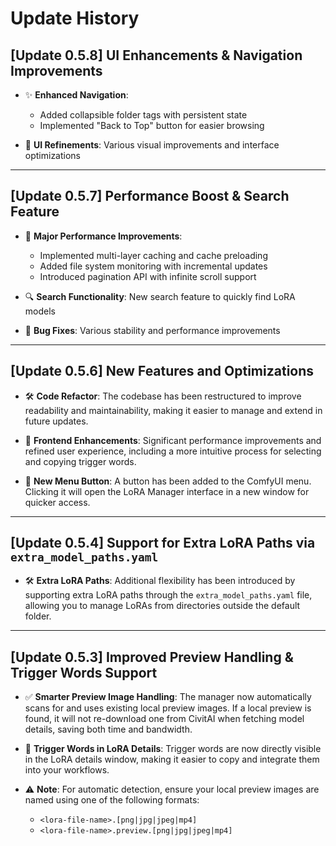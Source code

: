 # Update History

## [Update 0.5.8] UI Enhancements & Navigation Improvements

- ✨ **Enhanced Navigation**:
  - Added collapsible folder tags with persistent state
  - Implemented "Back to Top" button for easier browsing
  
- 🎨 **UI Refinements**: Various visual improvements and interface optimizations

---

## [Update 0.5.7] Performance Boost & Search Feature

- 🚀 **Major Performance Improvements**:
  - Implemented multi-layer caching and cache preloading
  - Added file system monitoring with incremental updates
  - Introduced pagination API with infinite scroll support
  
- 🔍 **Search Functionality**: New search feature to quickly find LoRA models
- 🐛 **Bug Fixes**: Various stability and performance improvements

---

## [Update 0.5.6] New Features and Optimizations

- 🛠️ **Code Refactor**: The codebase has been restructured to improve readability and maintainability, making it easier to manage and extend in future updates.

- 🚀 **Frontend Enhancements**: Significant performance improvements and refined user experience, including a more intuitive process for selecting and copying trigger words.

- 🔘 **New Menu Button**: A button has been added to the ComfyUI menu. Clicking it will open the LoRA Manager interface in a new window for quicker access.

---

## [Update 0.5.4] Support for Extra LoRA Paths via `extra_model_paths.yaml`

- 🛠️ **Extra LoRA Paths**: Additional flexibility has been introduced by supporting extra LoRA paths through the `extra_model_paths.yaml` file, allowing you to manage LoRAs from directories outside the default folder.

---

## [Update 0.5.3] Improved Preview Handling & Trigger Words Support

- ✅ **Smarter Preview Image Handling**: The manager now automatically scans for and uses existing local preview images. If a local preview is found, it will not re-download one from CivitAI when fetching model details, saving both time and bandwidth.

- 📝 **Trigger Words in LoRA Details**: Trigger words are now directly visible in the LoRA details window, making it easier to copy and integrate them into your workflows.

- ⚠️ **Note**: For automatic detection, ensure your local preview images are named using one of the following formats:
  - `<lora-file-name>.[png|jpg|jpeg|mp4]`
  - `<lora-file-name>.preview.[png|jpg|jpeg|mp4]`